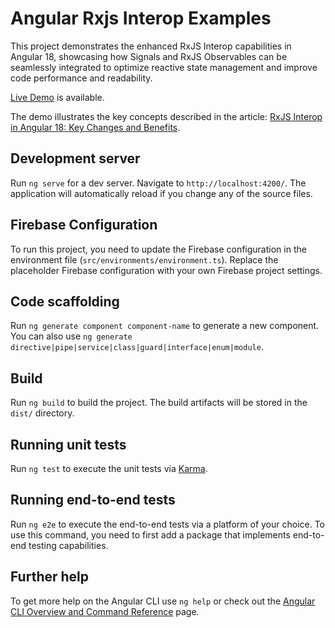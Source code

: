 # Angular Rxjs Interop Examples

This project demonstrates the enhanced RxJS Interop capabilities in Angular 18, showcasing how Signals and RxJS Observables can be seamlessly integrated to optimize reactive state management and improve code performance and readability.

[Live Demo](https://angular-rxjs-interpop-examples.web.app/) is available.

The demo illustrates the key concepts described in the article: [RxJS Interop in Angular 18: Key Changes and Benefits](https://medium.com/@alex.g.petrakov/rxjs-interop-in-angular-18-key-changes-and-benefits-3e113402e525).

## Development server

Run `ng serve` for a dev server. Navigate to `http://localhost:4200/`. The application will automatically reload if you change any of the source files.

## Firebase Configuration

To run this project, you need to update the Firebase configuration in the environment file (`src/environments/environment.ts`). Replace the placeholder Firebase configuration with your own Firebase project settings.

## Code scaffolding

Run `ng generate component component-name` to generate a new component. You can also use `ng generate directive|pipe|service|class|guard|interface|enum|module`.

## Build

Run `ng build` to build the project. The build artifacts will be stored in the `dist/` directory.

## Running unit tests

Run `ng test` to execute the unit tests via [Karma](https://karma-runner.github.io).

## Running end-to-end tests

Run `ng e2e` to execute the end-to-end tests via a platform of your choice. To use this command, you need to first add a package that implements end-to-end testing capabilities.

## Further help

To get more help on the Angular CLI use `ng help` or check out the [Angular CLI Overview and Command Reference](https://angular.dev/tools/cli) page.

